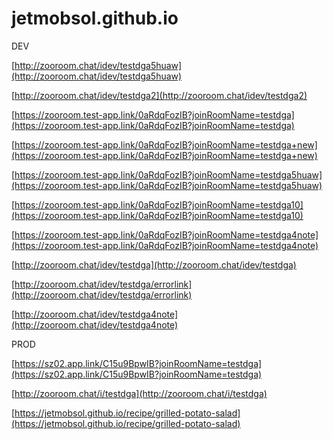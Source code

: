 # jetmobsol.github.io

DEV

[http://zooroom.chat/idev/testdga5huaw](http://zooroom.chat/idev/testdga5huaw)

[http://zooroom.chat/idev/testdga2](http://zooroom.chat/idev/testdga2)

[https://zooroom.test-app.link/0aRdqFozIB?joinRoomName=testdga](https://zooroom.test-app.link/0aRdqFozIB?joinRoomName=testdga)

[https://zooroom.test-app.link/0aRdqFozIB?joinRoomName=testdga+new](https://zooroom.test-app.link/0aRdqFozIB?joinRoomName=testdga+new)

[https://zooroom.test-app.link/0aRdqFozIB?joinRoomName=testdga5huaw](https://zooroom.test-app.link/0aRdqFozIB?joinRoomName=testdga5huaw)

[https://zooroom.test-app.link/0aRdqFozIB?joinRoomName=testdga10](https://zooroom.test-app.link/0aRdqFozIB?joinRoomName=testdga10)

[https://zooroom.test-app.link/0aRdqFozIB?joinRoomName=testdga4note](https://zooroom.test-app.link/0aRdqFozIB?joinRoomName=testdga4note)

[http://zooroom.chat/idev/testdga](http://zooroom.chat/idev/testdga)

[http://zooroom.chat/idev/testdga/errorlink](http://zooroom.chat/idev/testdga/errorlink)

[http://zooroom.chat/idev/testdga4note](http://zooroom.chat/idev/testdga4note)



PROD     

[https://sz02.app.link/C15u9BpwIB?joinRoomName=testdga](https://sz02.app.link/C15u9BpwIB?joinRoomName=testdga)

[http://zooroom.chat/i/testdga](http://zooroom.chat/i/testdga)



[https://jetmobsol.github.io/recipe/grilled-potato-salad](https://jetmobsol.github.io/recipe/grilled-potato-salad)
